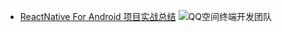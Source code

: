 

* [ReactNative For Android 项目实战总结](http://mp.weixin.qq.com/s?__biz=MzI1MTA1MzM2Nw==&mid=401483604&idx=1&sn=399cdf7e13fe6125108de1bfd045f2cf&scene=2&srcid=0201j828alSwYMIMIYddhxnx#rd)
    ![QQ空间终端开发团队](http://mmbiz.qpic.cn/mmbiz/0aYRVN1mAJzL7SZsmaa6F6M6SBibDr7SUjiaaFCO7EJautcIekpfFhJxMtbCuPSjGP3nqLvPkIIHGUSuM60jiagsw/640?wx_fmt=jpeg&tp=webp&wxfrom=5 "QQ空间终端开发团队")
